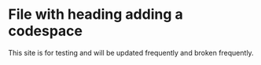 # File with heading adding a codespace

This site is for testing and will be updated frequently and broken frequently.  

